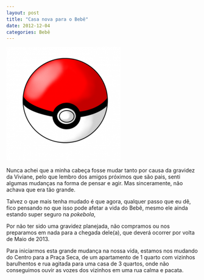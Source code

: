 ```yaml
---
layout: post
title: "Casa nova para o Bebê"
date: 2012-12-04
categories: Bebê
---
```


![image0](/assets/img/pokeball-300x300.png)

Nunca achei que a minha cabeça fosse mudar tanto por causa da gravidez
da Viviane, pelo que lembro dos amigos próximos que são pais, senti
algumas mudanças na forma de pensar e agir. Mas sinceramente, não achava
que era tão grande.

Talvez o que mais tenha mudado é que agora, qualquer passo que eu dê,
fico pensando no que isso pode afetar a vida do Bebê, mesmo ele ainda
estando super seguro na *pokebola*,

Por não ter sido uma gravidez planejada, não compramos ou nos preparamos
em nada para a chegada dele(a), que deverá ocorrer por volta de Maio de
2013.

Para iniciarmos esta grande mudança na nossa vida, estamos nos mudando
do Centro para a Praça Seca, de um apartamento de 1 quarto com vizinhos
barulhentos e rua agitada para uma casa de 3 quartos, onde não
conseguimos ouvir as vozes dos vizinhos em uma rua calma e pacata.
